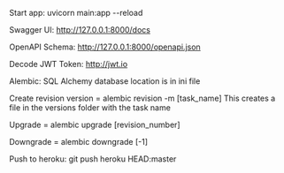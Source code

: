 Start app:
uvicorn main:app --reload 

Swagger UI:
http://127.0.0.1:8000/docs

OpenAPI Schema:
http://127.0.0.1:8000/openapi.json

Decode JWT Token:
http://jwt.io

Alembic:
SQL Alchemy database location is in ini file

Create revision version = alembic revision -m [task_name]
This creates a file in the versions folder with the task name

Upgrade =  alembic upgrade [revision_number]

Downgrade = alembic downgrade [-1]

Push to heroku:
git push heroku HEAD:master